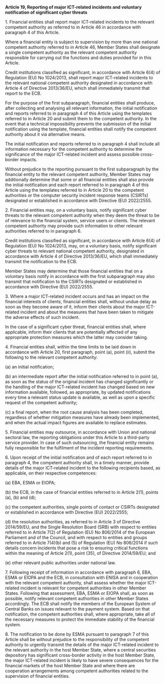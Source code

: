 **Article 19, Reporting of major ICT-related incidents and voluntary notification of significant cyber threats**

  


1\. Financial entities shall report major ICT-related incidents to the relevant competent authority as referred to in Article 46 in accordance with paragraph 4 of this Article.

Where a financial entity is subject to supervision by more than one national competent authority referred to in Article 46, Member States shall designate a single competent authority as the relevant competent authority responsible for carrying out the functions and duties provided for in this Article.

Credit institutions classified as significant, in accordance with Article 6(4) of Regulation (EU) No 1024/2013, shall report major ICT-related incidents to the relevant national competent authority designated in accordance with Article 4 of Directive 2013/36/EU, which shall immediately transmit that report to the ECB.

For the purpose of the first subparagraph, financial entities shall produce, after collecting and analysing all relevant information, the initial notification and reports referred to in paragraph 4 of this Article using the templates referred to in Article 20 and submit them to the competent authority. In the event that a technical impossibility prevents the submission of the initial notification using the template, financial entities shall notify the competent authority about it via alternative means.

The initial notification and reports referred to in paragraph 4 shall include all information necessary for the competent authority to determine the significance of the major ICT-related incident and assess possible cross-border impacts.

Without prejudice to the reporting pursuant to the first subparagraph by the financial entity to the relevant competent authority, Member States may additionally determine that some or all financial entities shall also provide the initial notification and each report referred to in paragraph 4 of this Article using the templates referred to in Article 20 to the competent authorities or the computer security incident response teams (CSIRTs) designated or established in accordance with Directive (EU) 2022/2555.

  


2\. Financial entities may, on a voluntary basis, notify significant cyber threats to the relevant competent authority when they deem the threat to be of relevance to the financial system, service users or clients. The relevant competent authority may provide such information to other relevant authorities referred to in paragraph 6.

Credit institutions classified as significant, in accordance with Article 6(4) of Regulation (EU) No 1024/2013, may, on a voluntary basis, notify significant cyber threats to relevant national competent authority, designated in accordance with Article 4 of Directive 2013/36/EU, which shall immediately transmit the notification to the ECB.

Member States may determine that those financial entities that on a voluntary basis notify in accordance with the first subparagraph may also transmit that notification to the CSIRTs designated or established in accordance with Directive (EU) 2022/2555.

  


3\. Where a major ICT-related incident occurs and has an impact on the financial interests of clients, financial entities shall, without undue delay as soon as they become aware of it, inform their clients about the major ICT-related incident and about the measures that have been taken to mitigate the adverse effects of such incident.

In the case of a significant cyber threat, financial entities shall, where applicable, inform their clients that are potentially affected of any appropriate protection measures which the latter may consider taking.

  


4\. Financial entities shall, within the time limits to be laid down in accordance with Article 20, first paragraph, point (a), point (ii), submit the following to the relevant competent authority:

(a) an initial notification;

(b) an intermediate report after the initial notification referred to in point (a), as soon as the status of the original incident has changed significantly or the handling of the major ICT-related incident has changed based on new information available, followed, as appropriate, by updated notifications every time a relevant status update is available, as well as upon a specific request of the competent authority;

(c) a final report, when the root cause analysis has been completed, regardless of whether mitigation measures have already been implemented, and when the actual impact figures are available to replace estimates.

  


5\. Financial entities may outsource, in accordance with Union and national sectoral law, the reporting obligations under this Article to a third-party service provider. In case of such outsourcing, the financial entity remains fully responsible for the fulfilment of the incident reporting requirements.

  


6\. Upon receipt of the initial notification and of each report referred to in paragraph 4, the competent authority shall, in a timely manner, provide details of the major ICT-related incident to the following recipients based, as applicable, on their respective competences:

(a) EBA, ESMA or EIOPA;

(b) the ECB, in the case of financial entities referred to in Article 2(1), points (a), (b) and (d);

(c) the competent authorities, single points of contact or CSIRTs designated or established in accordance with Directive (EU) 2022/2555;

(d) the resolution authorities, as referred to in Article 3 of Directive 2014/59/EU, and the Single Resolution Board (SRB) with respect to entities referred to in Article 7(2) of Regulation (EU) No 806/2014 of the European Parliament and of the Council, and with respect to entities and groups referred to in Article 7(4)(b) and (5) of Regulation (EU) No 806/2014 if such details concern incidents that pose a risk to ensuring critical functions within the meaning of Article 2(1), point (35), of Directive 2014/59/EU; and

(e) other relevant public authorities under national law.

  


7\. Following receipt of information in accordance with paragraph 6, EBA, ESMA or EIOPA and the ECB, in consultation with ENISA and in cooperation with the relevant competent authority, shall assess whether the major ICT-related incident is relevant for competent authorities in other Member States. Following that assessment, EBA, ESMA or EIOPA shall, as soon as possible, notify relevant competent authorities in other Member States accordingly. The ECB shall notify the members of the European System of Central Banks on issues relevant to the payment system. Based on that notification, the competent authorities shall, where appropriate, take all of the necessary measures to protect the immediate stability of the financial system. 

  


8\. The notification to be done by ESMA pursuant to paragraph 7 of this Article shall be without prejudice to the responsibility of the competent authority to urgently transmit the details of the major ICT-related incident to the relevant authority in the host Member State, where a central securities depository has significant cross-border activity in the host Member State, the major ICT-related incident is likely to have severe consequences for the financial markets of the host Member State and where there are cooperation arrangements among competent authorities related to the supervision of financial entities.
